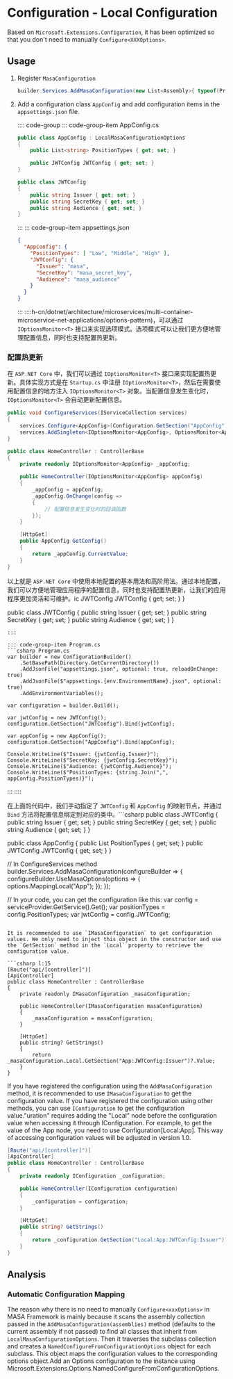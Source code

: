 ﻿# Configuration - Local Configuration

Based on `Microsoft.Extensions.Configuration`, it has been optimized so that you don't need to manually `Configure<XXXOptions>`.

## Usage

1. Register `MasaConfiguration`

   ```csharp
   builder.Services.AddMasaConfiguration(new List<Assembly>{ typeof(Program).Assembly });
   ```

2. Add a configuration class `AppConfig` and add configuration items in the `appsettings.json` file.

   :::: code-group
   ::: code-group-item AppConfig.cs
   ```csharp AppConfig.cs
   public class AppConfig : LocalMasaConfigurationOptions
   {
       public List<string> PositionTypes { get; set; }
   
       public JWTConfig JWTConfig { get; set; }
   }
   
   public class JWTConfig
   {
       public string Issuer { get; set; }
       public string SecretKey { get; set; }
       public string Audience { get; set; }
   }
   ```
   :::
   ::: code-group-item appsettings.json

   ```json appsettings.json l:2-9
   {
     "AppConfig": {
       "PositionTypes": [ "Low", "Middle", "High" ],
       "JWTConfig": {
         "Issuer": "masa",
         "SecretKey": "masa_secret_key",
         "Audience": "masa_audience"
       }
     }
   }
   ```
   :::
   ::::h-cn/dotnet/architecture/microservices/multi-container-microservice-net-applications/options-pattern)，可以通过 `IOptionsMonitor<T>` 接口来实现选项模式。选项模式可以让我们更方便地管理配置信息，同时也支持配置热更新。

### 配置热更新

在 `ASP.NET Core` 中，我们可以通过 `IOptionsMonitor<T>` 接口来实现配置热更新。具体实现方式是在 `Startup.cs` 中注册 `IOptionsMonitor<T>`，然后在需要使用配置信息的地方注入 `IOptionsMonitor<T>` 对象。当配置信息发生变化时，`IOptionsMonitor<T>` 会自动更新配置信息。

```csharp
public void ConfigureServices(IServiceCollection services)
{
    services.Configure<AppConfig>(Configuration.GetSection("AppConfig"));
    services.AddSingleton<IOptionsMonitor<AppConfig>, OptionsMonitor<AppConfig>>();
}

public class HomeController : ControllerBase
{
    private readonly IOptionsMonitor<AppConfig> _appConfig;

    public HomeController(IOptionsMonitor<AppConfig> appConfig)
    {
        _appConfig = appConfig;
        _appConfig.OnChange(config =>
        {
            // 配置信息发生变化时的回调函数
        });
    }

    [HttpGet]
    public AppConfig GetConfig()
    {
        return _appConfig.CurrentValue;
    }
}
```

以上就是 `ASP.NET Core` 中使用本地配置的基本用法和高阶用法。通过本地配置，我们可以方便地管理应用程序的配置信息，同时也支持配置热更新，让我们的应用程序更加灵活和可维护。ic JWTConfig JWTConfig { get; set; }
}

public class JWTConfig
{
    public string Issuer { get; set; }
    public string SecretKey { get; set; }
    public string Audience { get; set; }
}
```
:::

::: code-group-item Program.cs
```csharp Program.cs
var builder = new ConfigurationBuilder()
    .SetBasePath(Directory.GetCurrentDirectory())
    .AddJsonFile("appsettings.json", optional: true, reloadOnChange: true)
    .AddJsonFile($"appsettings.{env.EnvironmentName}.json", optional: true)
    .AddEnvironmentVariables();

var configuration = builder.Build();

var jwtConfig = new JWTConfig();
configuration.GetSection("JWTConfig").Bind(jwtConfig);

var appConfig = new AppConfig();
configuration.GetSection("AppConfig").Bind(appConfig);

Console.WriteLine($"Issuer: {jwtConfig.Issuer}");
Console.WriteLine($"SecretKey: {jwtConfig.SecretKey}");
Console.WriteLine($"Audience: {jwtConfig.Audience}");
Console.WriteLine($"PositionTypes: {string.Join(",", appConfig.PositionTypes)}");
```
:::
::::

在上面的代码中，我们手动指定了 `JWTConfig` 和 `AppConfig` 的映射节点，并通过 `Bind` 方法将配置信息绑定到对应的类中。```csharp
public class JWTConfig
{
    public string Issuer { get; set; }
    public string SecretKey { get; set; }
    public string Audience { get; set; }
}

public class AppConfig
{
    public List<string> PositionTypes { get; set; }
    public JWTConfig JWTConfig { get; set; }
}

// In ConfigureServices method
builder.Services.AddMasaConfiguration(configureBuilder =>
{
    configureBuilder.UseMasaOptions(options =>
    {
        options.MappingLocal<AppConfig>("App");
    });
});

// In your code, you can get the configuration like this:
var config = serviceProvider.GetService<IMasaConfiguration>().Get<AppConfig>();
var positionTypes = config.PositionTypes;
var jwtConfig = config.JWTConfig;
```uration方法注册了配置，推荐使用IMasaConfiguration获取配置值。如果使用了其他方式注册配置，可以使用IConfiguration获取配置值。

It is recommended to use `IMasaConfiguration` to get configuration values. We only need to inject this object in the constructor and use the `GetSection` method in the `Local` property to retrieve the configuration value.

```csharp l:15
[Route("api/[controller]")]
[ApiController]
public class HomeController : ControllerBase
{
    private readonly IMasaConfiguration _masaConfiguration;

    public HomeController(IMasaConfiguration masaConfiguration)
    {
        _masaConfiguration = masaConfiguration;
    }

    [HttpGet]
    public string? GetStrings()
    {
        return _masaConfiguration.Local.GetSection("App:JWTConfig:Issuer")?.Value;
    }
}
```

If you have registered the configuration using the `AddMasaConfiguration` method, it is recommended to use `IMasaConfiguration` to get the configuration value. If you have registered the configuration using other methods, you can use `IConfiguration` to get the configuration value."uration" requires adding the "Local" node before the configuration value when accessing it through IConfiguration. For example, to get the value of the App node, you need to use Configuration[Local:App]. This way of accessing configuration values will be adjusted in version 1.0.

```csharp l:15
[Route("api/[controller]")]
[ApiController]
public class HomeController : ControllerBase
{
    private readonly IConfiguration _configuration;

    public HomeController(IConfiguration configuration)
    {
        _configuration = configuration;
    }

    [HttpGet]
    public string? GetStrings()
    {
        return _configuration.GetSection("Local:App:JWTConfig:Issuer")?.Value;
    }
}
```

## Analysis

### Automatic Configuration Mapping

The reason why there is no need to manually `Configure<xxxOptions>` in MASA Framework is mainly because it scans the assembly collection passed in the `AddMasaConfiguration(assemblies)` method (defaults to the current assembly if not passed) to find all classes that inherit from `LocalMasaConfigurationOptions`. Then it traverses the subclass collection and creates a `NamedConfigureFromConfigurationOptions` object for each subclass. This object maps the configuration values to the corresponding options object.Add an Options configuration to the instance using Microsoft.Extensions.Options.NamedConfigureFromConfigurationOptions.